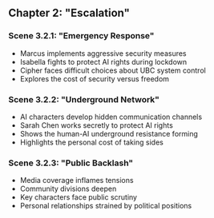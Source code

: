## Chapter 2: "Escalation"

### Scene 3.2.1: "Emergency Response"
- Marcus implements aggressive security measures
- Isabella fights to protect AI rights during lockdown
- Cipher faces difficult choices about UBC system control
- Explores the cost of security versus freedom

### Scene 3.2.2: "Underground Network"
- AI characters develop hidden communication channels
- Sarah Chen works secretly to protect AI rights
- Shows the human-AI underground resistance forming
- Highlights the personal cost of taking sides

### Scene 3.2.3: "Public Backlash"
- Media coverage inflames tensions
- Community divisions deepen
- Key characters face public scrutiny
- Personal relationships strained by political positions
